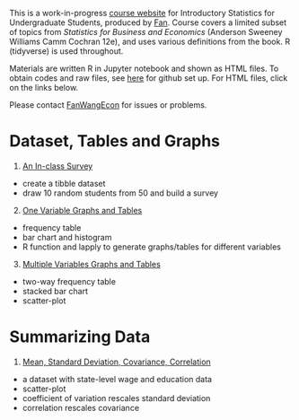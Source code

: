 
This is a work-in-progress [course website](https://fanwangecon.github.io/Stat4Econ/) for Introductory Statistics for Undergraduate Students, produced by [Fan](https://fanwangecon.github.io/). Course covers a limited subset of topics from *Statistics for Business and Economics* (Anderson Sweeney Williams Camm Cochran 12e), and uses various definitions from the book. R (tidyverse) is used throughout.

Materials are written R in Jupyter notebook and shown as HTML files. To obtain codes and raw files, see [here](docs/gitsetup.md) for github set up. For HTML files, click on the links below.

Please contact [FanWangEcon](https://fanwangecon.github.io/) for issues or problems.

# Dataset, Tables and Graphs

1. [An In-class Survey](survey/classsurvey.html)
  + create a tibble dataset
  + draw 10 random students from 50 and build a survey
2. [One Variable Graphs and Tables](descriptive/OneVariable.html)
  + frequency table
  + bar chart and histogram
  + R function and lapply to generate graphs/tables for different variables
3. [Multiple Variables Graphs and Tables](descriptive/MultipleVariables.html)
  + two-way frequency table
  + stacked bar chart
  + scatter-plot

# Summarizing Data

1. [Mean, Standard Deviation, Covariance, Correlation](summarystats/toolboxone.html)
  + a dataset with state-level wage and education data
  + scatter-plot
  + coefficient of variation rescales standard deviation
  + correlation rescales covariance
